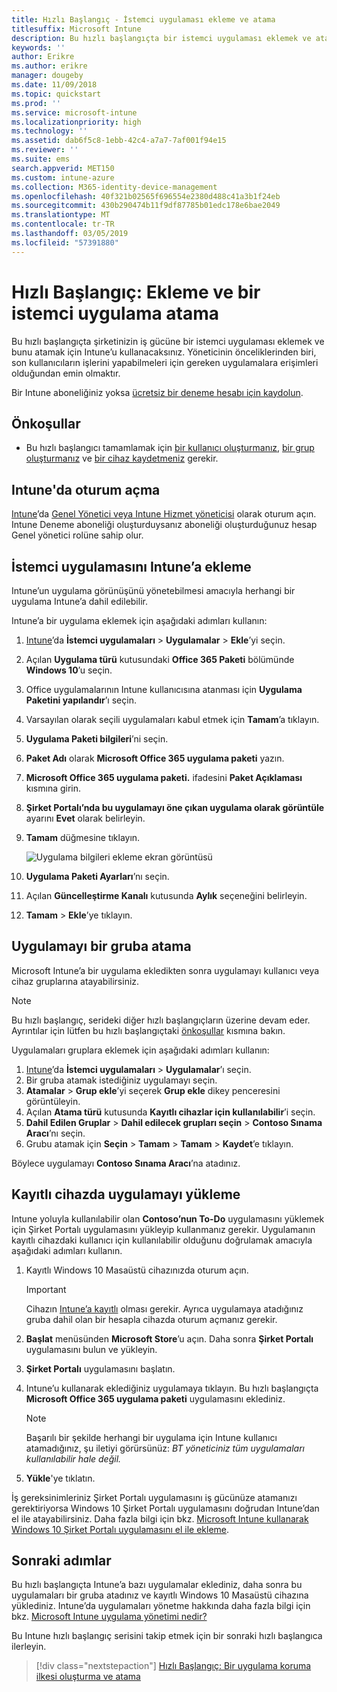 ```yaml
---
title: Hızlı Başlangıç - İstemci uygulaması ekleme ve atama
titlesuffix: Microsoft Intune
description: Bu hızlı başlangıçta bir istemci uygulaması eklemek ve atamak için Microsoft Intune’u kullanacaksınız.
keywords: ''
author: Erikre
ms.author: erikre
manager: dougeby
ms.date: 11/09/2018
ms.topic: quickstart
ms.prod: ''
ms.service: microsoft-intune
ms.localizationpriority: high
ms.technology: ''
ms.assetid: dab6f5c8-1ebb-42c4-a7a7-7af001f94e15
ms.reviewer: ''
ms.suite: ems
search.appverid: MET150
ms.custom: intune-azure
ms.collection: M365-identity-device-management
ms.openlocfilehash: 40f321b02565f696554e2380d488c41a3b1f24eb
ms.sourcegitcommit: 430b290474b11f9df87785b01edc178e6bae2049
ms.translationtype: MT
ms.contentlocale: tr-TR
ms.lasthandoff: 03/05/2019
ms.locfileid: "57391880"
---
```

# <a name="quickstart-add-and-assign-a-client-app"></a>Hızlı Başlangıç: Ekleme ve bir istemci uygulama atama

Bu hızlı başlangıçta şirketinizin iş gücüne bir istemci uygulaması eklemek ve bunu atamak için Intune’u kullanacaksınız. Yöneticinin önceliklerinden biri, son kullanıcıların işlerini yapabilmeleri için gereken uygulamalara erişimleri olduğundan emin olmaktır. 

Bir Intune aboneliğiniz yoksa [ücretsiz bir deneme hesabı için kaydolun](free-trial-sign-up.md).

## <a name="prerequisites"></a>Önkoşullar

- Bu hızlı başlangıcı tamamlamak için [bir kullanıcı oluşturmanız](quickstart-create-user.md), [bir grup oluşturmanız](quickstart-create-group.md) ve [bir cihaz kaydetmeniz](quickstart-setup-auto-enrollment.md) gerekir.

## <a name="sign-in-to-intune"></a>Intune'da oturum açma

[Intune](https://aka.ms/intuneportal)’da [Genel Yönetici veya Intune Hizmet yöneticisi](users-add.md#types-of-administrators) olarak oturum açın. Intune Deneme aboneliği oluşturduysanız aboneliği oluşturduğunuz hesap Genel yönetici rolüne sahip olur.

## <a name="add-the-client-app-to-intune"></a>İstemci uygulamasını Intune’a ekleme

Intune’un uygulama görünüşünü yönetebilmesi amacıyla herhangi bir uygulama Intune’a dahil edilebilir. 

Intune’a bir uygulama eklemek için aşağıdaki adımları kullanın:

1. [Intune](https://aka.ms/intuneportal)’da **İstemci uygulamaları** > **Uygulamalar** > **Ekle**’yi seçin. 
2. Açılan **Uygulama türü** kutusundaki **Office 365 Paketi** bölümünde **Windows 10**’u seçin.
3. Office uygulamalarının Intune kullanıcısına atanması için **Uygulama Paketini yapılandır**’ı seçin.
4. Varsayılan olarak seçili uygulamaları kabul etmek için **Tamam**’a tıklayın.
5. **Uygulama Paketi bilgileri**’ni seçin.
6. **Paket Adı** olarak **Microsoft Office 365 uygulama paketi** yazın.
7. **Microsoft Office 365 uygulama paketi.** ifadesini **Paket Açıklaması** kısmına girin.
8. **Şirket Portalı’nda bu uygulamayı öne çıkan uygulama olarak görüntüle** ayarını **Evet** olarak belirleyin.
9. **Tamam** düğmesine tıklayın.

    ![Uygulama bilgileri ekleme ekran görüntüsü](media/quickstart-add-assign-app/quickstart-add-assign-app-01.png)

8. **Uygulama Paketi Ayarları**’nı seçin.
9. Açılan **Güncelleştirme Kanalı** kutusunda **Aylık** seçeneğini belirleyin.
10. **Tamam** > **Ekle**’ye tıklayın.

## <a name="assign-the-app-to-a-group"></a>Uygulamayı bir gruba atama

Microsoft Intune’a bir uygulama ekledikten sonra uygulamayı kullanıcı veya cihaz gruplarına atayabilirsiniz.

> [!NOTE]
> Bu hızlı başlangıç, serideki diğer hızlı başlangıçların üzerine devam eder. Ayrıntılar için lütfen bu hızlı başlangıçtaki [önkoşullar](quickstart-add-assign-app.md#prerequisites) kısmına bakın.

Uygulamaları gruplara eklemek için aşağıdaki adımları kullanın:
1. [Intune](https://aka.ms/intuneportal)’da **İstemci uygulamaları** > **Uygulamalar**’ı seçin. 
2. Bir gruba atamak istediğiniz uygulamayı seçin.   
3. **Atamalar** > **Grup ekle**’yi seçerek **Grup ekle** dikey penceresini görüntüleyin.
4. Açılan **Atama türü** kutusunda **Kayıtlı cihazlar için kullanılabilir**’i seçin. 
5. **Dahil Edilen Gruplar** > **Dahil edilecek grupları seçin** > **Contoso Sınama Aracı**’nı seçin.
6. Grubu atamak için **Seçin** > **Tamam** > **Tamam** > **Kaydet**’e tıklayın.

Böylece uygulamayı **Contoso Sınama Aracı**’na atadınız.

## <a name="install-the-app-on-the-enrolled-device"></a>Kayıtlı cihazda uygulamayı yükleme

Intune yoluyla kullanılabilir olan **Contoso’nun To-Do** uygulamasını yüklemek için Şirket Portalı uygulamasını yükleyip kullanmanız gerekir. Uygulamanın kayıtlı cihazdaki kullanıcı için kullanılabilir olduğunu doğrulamak amacıyla aşağıdaki adımları kullanın.

1. Kayıtlı Windows 10 Masaüstü cihazınızda oturum açın.

    > [!IMPORTANT]
    > Cihazın [Intune’a kayıtlı](quickstart-enroll-windows-device.md) olması gerekir. Ayrıca uygulamaya atadığınız gruba dahil olan bir hesapla cihazda oturum açmanız gerekir.

2. **Başlat** menüsünden **Microsoft Store**’u açın. Daha sonra **Şirket Portalı** uygulamasını bulun ve yükleyin.
3. **Şirket Portalı** uygulamasını başlatın.
4. Intune’u kullanarak eklediğiniz uygulamaya tıklayın. Bu hızlı başlangıçta **Microsoft Office 365 uygulama paketi** uygulamasını eklediniz.

    > [!NOTE]
    > Başarılı bir şekilde herhangi bir uygulama için Intune kullanıcı atamadığınız, şu iletiyi görürsünüz: *BT yöneticiniz tüm uygulamaları kullanılabilir hale değil.*

5. **Yükle**'ye tıklatın.

İş gereksinimleriniz Şirket Portalı uygulamasını iş gücünüze atamanızı gerektiriyorsa Windows 10 Şirket Portalı uygulamasını doğrudan Intune’dan el ile atayabilirsiniz. Daha fazla bilgi için bkz. [Microsoft Intune kullanarak Windows 10 Şirket Portalı uygulamasını el ile ekleme](store-apps-company-portal-app.md).

## <a name="next-steps"></a>Sonraki adımlar

Bu hızlı başlangıçta Intune’a bazı uygulamalar eklediniz, daha sonra bu uygulamaları bir gruba atadınız ve kayıtlı Windows 10 Masaüstü cihazına yüklediniz. Intune’da uygulamaları yönetme hakkında daha fazla bilgi için bkz. [Microsoft Intune uygulama yönetimi nedir?](app-management.md)

Bu Intune hızlı başlangıç serisini takip etmek için bir sonraki hızlı başlangıca ilerleyin.

> [!div class="nextstepaction"]
> [Hızlı Başlangıç: Bir uygulama koruma ilkesi oluşturma ve atama](quickstart-create-assign-app-policy.md)
